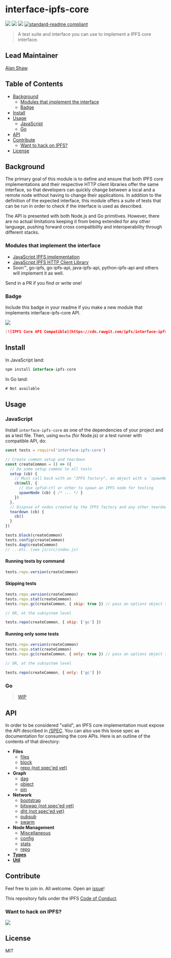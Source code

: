 # interface-ipfs-core

[![](https://img.shields.io/badge/made%20by-Protocol%20Labs-blue.svg?style=flat-square)](http://ipn.io)
[![](https://img.shields.io/badge/freenode-%23ipfs-blue.svg?style=flat-square)](http://webchat.freenode.net/?channels=%23ipfs)
[![](https://img.shields.io/badge/project-IPFS-blue.svg?style=flat-square)](http://ipfs.io/)
[![standard-readme compliant](https://img.shields.io/badge/standard--readme-OK-green.svg?style=flat-square)](https://github.com/RichardLitt/standard-readme)

> A test suite and interface you can use to implement a IPFS core interface.

## Lead Maintainer

[Alan Shaw](http://github.com/alanshaw).

## Table of Contents

- [Background](#background)
  - [Modules that implement the interface](#modules-that-implement-the-interface)
  - [Badge](#badge)
- [Install](#install)
- [Usage](#usage)
  - [JavaScript](#javascript)
  - [Go](#go)
- [API](#api)
- [Contribute](#contribute)
  - [Want to hack on IPFS?](#want-to-hack-on-ipfs)
- [License](#license)

## Background

The primary goal of this module is to define and ensure that both IPFS core implementations and their respective HTTP client libraries offer the same interface, so that developers can quickly change between a local and a remote node without having to change their applications. In addition to the definition of the expected interface, this module offers a suite of tests that can be run in order to check if the interface is used as described.

The API is presented with both Node.js and Go primitives. However, there are no actual limitations keeping it from being extended for any other language, pushing forward cross compatibility and interoperability through different stacks.

### Modules that implement the interface

- [JavaScript IPFS implementation](https://github.com/ipfs/js-ipfs)
- [JavaScript IPFS HTTP Client Library](https://github.com/ipfs/js-ipfs-api)
- Soon™, go-ipfs, go-ipfs-api, java-ipfs-api, python-ipfs-api and others will implement it as well.

Send in a PR if you find or write one!

### Badge

Include this badge in your readme if you make a new module that implements interface-ipfs-core API.

![](/img/badge.svg)

```md
[![IPFS Core API Compatible](https://cdn.rawgit.com/ipfs/interface-ipfs-core/master/img/badge.svg)](https://github.com/ipfs/interface-ipfs-core)
```

## Install

In JavaScript land:

```js
npm install interface-ipfs-core
```

In Go land:

```go
# Not available
```

## Usage

### JavaScript

Install `interface-ipfs-core` as one of the dependencies of your project and as a test file. Then, using `mocha` (for Node.js) or a test runner with compatible API, do:

```js
const tests = require('interface-ipfs-core')

// Create common setup and teardown
const createCommon = () => ({
  // Do some setup common to all tests
  setup (cb) {
    // Must call back with an "IPFS factory", an object with a `spawnNode` method
    cb(null, {
      // Use ipfsd-ctl or other to spawn an IPFS node for testing
      spawnNode (cb) { /* ... */ }
    })
  },
  // Dispose of nodes created by the IPFS factory and any other teardown
  teardown (cb) {
    cb()
  }
})

tests.block(createCommon)
tests.config(createCommon)
tests.dag(createCommon)
// ...etc. (see js/src/index.js)
```

#### Running tests by command

```js
tests.repo.version(createCommon)
```

#### Skipping tests

```js
tests.repo.version(createCommon)
tests.repo.stat(createCommon)
tests.repo.gc(createCommon, { skip: true }) // pass an options object to skip these tests

// OR, at the subsystem level

tests.repo(createCommon, { skip: ['gc'] })
```

#### Running only some tests

```js
tests.repo.version(createCommon)
tests.repo.stat(createCommon)
tests.repo.gc(createCommon, { only: true }) // pass an options object to run only these tests

// OR, at the subsystem level

tests.repo(createCommon, { only: ['gc'] })
```

### Go

> [WIP](https://github.com/ipfs/interface-ipfs-core/issues/66)

## API

In order to be considered "valid", an IPFS core implementation  must expose the API described in [/SPEC](/SPEC). You can also use this loose spec as documentation for consuming the core APIs. Here is an outline of the contents of that directory:

- **Files**
  - [files](/SPEC/FILES.md)
  - [block](/SPEC/BLOCK.md)
  - [repo (not spec'ed yet)](/SPEC/REPO)
- **Graph**
  - [dag](/SPEC/DAG.md)
  - [object](/SPEC/OBJECT.md)
  - [pin](/SPEC/PIN.md)
- **Network**
  - [bootstrap](/SPEC/BOOSTRAP.md)
  - [bitswap (not spec'ed yet)](/SPEC/BITSWAP.md)
  - [dht (not spec'ed yet)](/SPEC/DHT.md)
  - [pubsub](/SPEC/PUBSUB.md)
  - [swarm](/SPEC/SWARM.md)
- **Node Management**
  - [Miscellaneous](/SPEC/MISCELLANEOUS.md)
  - [config](/SPEC/CONFIG.md)
  - [stats](/SPEC/STATS.md)
  - [repo](/SPEC/REPO.md)
- [**Types**](/SPEC/TYPES.md)
- [**Util**](/SPEC/UTIL.md)

## Contribute

Feel free to join in. All welcome. Open an [issue](https://github.com/ipfs/interface-ipfs-core/issues)!

This repository falls under the IPFS [Code of Conduct](https://github.com/ipfs/community/blob/master/code-of-conduct.md).

### Want to hack on IPFS?

[![](https://cdn.rawgit.com/jbenet/contribute-ipfs-gif/master/img/contribute.gif)](https://github.com/ipfs/community/blob/master/contributing.md)

## License

MIT

[UnixFS]: https://github.com/ipfs/specs/tree/master/unixfs
